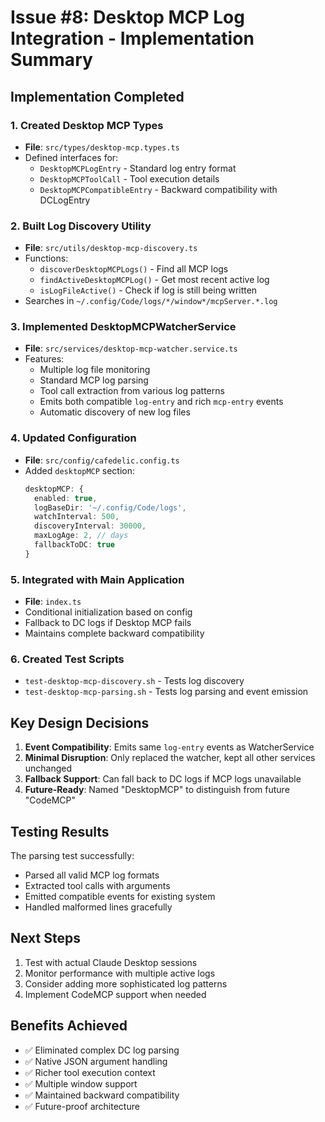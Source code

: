 # Issue #8: Desktop MCP Log Integration - Implementation Summary

## Implementation Completed

### 1. Created Desktop MCP Types
- **File**: `src/types/desktop-mcp.types.ts`
- Defined interfaces for:
  - `DesktopMCPLogEntry` - Standard log entry format
  - `DesktopMCPToolCall` - Tool execution details
  - `DesktopMCPCompatibleEntry` - Backward compatibility with DCLogEntry

### 2. Built Log Discovery Utility
- **File**: `src/utils/desktop-mcp-discovery.ts`
- Functions:
  - `discoverDesktopMCPLogs()` - Find all MCP logs
  - `findActiveDesktopMCPLog()` - Get most recent active log
  - `isLogFileActive()` - Check if log is still being written
- Searches in `~/.config/Code/logs/*/window*/mcpServer.*.log`

### 3. Implemented DesktopMCPWatcherService
- **File**: `src/services/desktop-mcp-watcher.service.ts`
- Features:
  - Multiple log file monitoring
  - Standard MCP log parsing
  - Tool call extraction from various log patterns
  - Emits both compatible `log-entry` and rich `mcp-entry` events
  - Automatic discovery of new log files

### 4. Updated Configuration
- **File**: `src/config/cafedelic.config.ts`
- Added `desktopMCP` section:
  ```typescript
  desktopMCP: {
    enabled: true,
    logBaseDir: '~/.config/Code/logs',
    watchInterval: 500,
    discoveryInterval: 30000,
    maxLogAge: 2, // days
    fallbackToDC: true
  }
  ```

### 5. Integrated with Main Application
- **File**: `index.ts`
- Conditional initialization based on config
- Fallback to DC logs if Desktop MCP fails
- Maintains complete backward compatibility

### 6. Created Test Scripts
- `test-desktop-mcp-discovery.sh` - Tests log discovery
- `test-desktop-mcp-parsing.sh` - Tests log parsing and event emission

## Key Design Decisions

1. **Event Compatibility**: Emits same `log-entry` events as WatcherService
2. **Minimal Disruption**: Only replaced the watcher, kept all other services unchanged
3. **Fallback Support**: Can fall back to DC logs if MCP logs unavailable
4. **Future-Ready**: Named "DesktopMCP" to distinguish from future "CodeMCP"

## Testing Results

The parsing test successfully:
- Parsed all valid MCP log formats
- Extracted tool calls with arguments
- Emitted compatible events for existing system
- Handled malformed lines gracefully

## Next Steps

1. Test with actual Claude Desktop sessions
2. Monitor performance with multiple active logs
3. Consider adding more sophisticated log patterns
4. Implement CodeMCP support when needed

## Benefits Achieved

- ✅ Eliminated complex DC log parsing
- ✅ Native JSON argument handling
- ✅ Richer tool execution context
- ✅ Multiple window support
- ✅ Maintained backward compatibility
- ✅ Future-proof architecture
